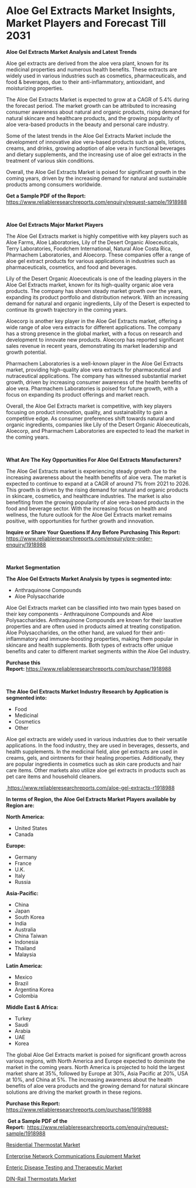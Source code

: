 <p><h1>Aloe Gel Extracts Market Insights, Market Players and Forecast Till 2031</h1></p><p><strong>Aloe Gel Extracts Market Analysis and Latest Trends</strong></p>
<p><p>Aloe gel extracts are derived from the aloe vera plant, known for its medicinal properties and numerous health benefits. These extracts are widely used in various industries such as cosmetics, pharmaceuticals, and food & beverages, due to their anti-inflammatory, antioxidant, and moisturizing properties.</p><p>The Aloe Gel Extracts Market is expected to grow at a CAGR of 5.4% during the forecast period. The market growth can be attributed to increasing consumer awareness about natural and organic products, rising demand for natural skincare and healthcare products, and the growing popularity of aloe vera-based products in the beauty and personal care industry.</p><p>Some of the latest trends in the Aloe Gel Extracts Market include the development of innovative aloe vera-based products such as gels, lotions, creams, and drinks, growing adoption of aloe vera in functional beverages and dietary supplements, and the increasing use of aloe gel extracts in the treatment of various skin conditions.</p><p>Overall, the Aloe Gel Extracts Market is poised for significant growth in the coming years, driven by the increasing demand for natural and sustainable products among consumers worldwide.</p></p>
<p><strong>Get a Sample PDF of the Report:&nbsp;</strong> <a href="https://www.reliableresearchreports.com/enquiry/request-sample/1918988">https://www.reliableresearchreports.com/enquiry/request-sample/1918988</a></p>
<p>&nbsp;</p>
<p><strong>Aloe Gel Extracts Major Market Players</strong></p>
<p><p>The Aloe Gel Extracts market is highly competitive with key players such as Aloe Farms, Aloe Laboratories, Lily of the Desert Organic Aloeceuticals, Terry Laboratories, Foodchem International, Natural Aloe Costa Rica, Pharmachem Laboratories, and Aloecorp. These companies offer a range of aloe gel extract products for various applications in industries such as pharmaceuticals, cosmetics, and food and beverages.</p><p>Lily of the Desert Organic Aloeceuticals is one of the leading players in the Aloe Gel Extracts market, known for its high-quality organic aloe vera products. The company has shown steady market growth over the years, expanding its product portfolio and distribution network. With an increasing demand for natural and organic ingredients, Lily of the Desert is expected to continue its growth trajectory in the coming years.</p><p>Aloecorp is another key player in the Aloe Gel Extracts market, offering a wide range of aloe vera extracts for different applications. The company has a strong presence in the global market, with a focus on research and development to innovate new products. Aloecorp has reported significant sales revenue in recent years, demonstrating its market leadership and growth potential.</p><p>Pharmachem Laboratories is a well-known player in the Aloe Gel Extracts market, providing high-quality aloe vera extracts for pharmaceutical and nutraceutical applications. The company has witnessed substantial market growth, driven by increasing consumer awareness of the health benefits of aloe vera. Pharmachem Laboratories is poised for future growth, with a focus on expanding its product offerings and market reach.</p><p>Overall, the Aloe Gel Extracts market is competitive, with key players focusing on product innovation, quality, and sustainability to gain a competitive edge. As consumer preferences shift towards natural and organic ingredients, companies like Lily of the Desert Organic Aloeceuticals, Aloecorp, and Pharmachem Laboratories are expected to lead the market in the coming years.</p></p>
<p>&nbsp;</p>
<p><strong>What Are The Key Opportunities For Aloe Gel Extracts Manufacturers?</strong></p>
<p><p>The Aloe Gel Extracts market is experiencing steady growth due to the increasing awareness about the health benefits of aloe vera. The market is expected to continue to expand at a CAGR of around 7% from 2021 to 2026. This growth is driven by the rising demand for natural and organic products in skincare, cosmetics, and healthcare industries. The market is also benefiting from the growing popularity of aloe vera-based products in the food and beverage sector. With the increasing focus on health and wellness, the future outlook for the Aloe Gel Extracts market remains positive, with opportunities for further growth and innovation.</p></p>
<p><strong>Inquire or Share Your Questions If Any Before Purchasing This Report:</strong> <a href="https://www.reliableresearchreports.com/enquiry/pre-order-enquiry/1918988">https://www.reliableresearchreports.com/enquiry/pre-order-enquiry/1918988</a></p>
<p>&nbsp;</p>
<p><strong>Market Segmentation</strong></p>
<p><strong>The Aloe Gel Extracts Market Analysis by types is segmented into:</strong></p>
<p><ul><li>Anthraquinone Compounds</li><li>Aloe Polysaccharide</li></ul></p>
<p><p>Aloe Gel Extracts market can be classified into two main types based on their key components - Anthraquinone Compounds and Aloe Polysaccharides. Anthraquinone Compounds are known for their laxative properties and are often used in products aimed at treating constipation. Aloe Polysaccharides, on the other hand, are valued for their anti-inflammatory and immune-boosting properties, making them popular in skincare and health supplements. Both types of extracts offer unique benefits and cater to different market segments within the Aloe Gel industry.</p></p>
<p><strong>Purchase this Report:&nbsp;</strong><a href="https://www.reliableresearchreports.com/purchase/1918988">https://www.reliableresearchreports.com/purchase/1918988</a></p>
<p>&nbsp;</p>
<p><strong>The Aloe Gel Extracts Market Industry Research by Application is segmented into:</strong></p>
<p><ul><li>Food</li><li>Medicinal</li><li>Cosmetics</li><li>Other</li></ul></p>
<p><p>Aloe gel extracts are widely used in various industries due to their versatile applications. In the food industry, they are used in beverages, desserts, and health supplements. In the medicinal field, aloe gel extracts are used in creams, gels, and ointments for their healing properties. Additionally, they are popular ingredients in cosmetics such as skin care products and hair care items. Other markets also utilize aloe gel extracts in products such as pet care items and household cleaners.</p></p>
<p><a href="https://www.reliableresearchreports.com/aloe-gel-extracts-r1918988">&nbsp;https://www.reliableresearchreports.com/aloe-gel-extracts-r1918988</a></p>
<p><strong>In terms of Region, the Aloe Gel Extracts Market Players available by Region are:</strong></p>
<p>
    <p> <strong> North America: </strong>
        <ul>
            <li>United States</li>
            <li>Canada</li>
        </ul>
        </p> 
    <p> <strong> Europe: </strong>
        <ul>
            <li>Germany</li>
            <li>France</li>
            <li>U.K.</li>
            <li>Italy</li>
            <li>Russia</li>
        </ul>
        </p> 
    <p> <strong> Asia-Pacific: </strong>
        <ul>
            <li>China</li>
            <li>Japan</li>
            <li>South Korea</li>
            <li>India</li>
            <li>Australia</li>
            <li>China Taiwan</li>
            <li>Indonesia</li>
            <li>Thailand</li>
            <li>Malaysia</li>
        </ul>
        </p> 
    <p> <strong> Latin America: </strong>
        <ul>
            <li>Mexico</li>
            <li>Brazil</li>
            <li>Argentina Korea</li>
            <li>Colombia</li>
        </ul>
        </p> 
    <p> <strong> Middle East & Africa: </strong>
        <ul>
            <li>Turkey</li>
            <li>Saudi</li>
            <li>Arabia</li>
            <li>UAE</li>
            <li>Korea</li>
        </ul>
    </p>
    </p>
<p><p>The global Aloe Gel Extracts market is poised for significant growth across various regions, with North America and Europe expected to dominate the market in the coming years. North America is projected to hold the largest market share at 35%, followed by Europe at 30%, Asia Pacific at 20%, USA at 10%, and China at 5%. The increasing awareness about the health benefits of aloe vera products and the growing demand for natural skincare solutions are driving the market growth in these regions.</p></p>
<p><strong>Purchase this Report: </strong><a href="https://www.reliableresearchreports.com/purchase/1918988">https://www.reliableresearchreports.com/purchase/1918988</a></p>
<p>&nbsp;<strong>Get a Sample PDF of the Report:&nbsp;&nbsp;</strong><a href="https://www.reliableresearchreports.com/enquiry/request-sample/1918988">https://www.reliableresearchreports.com/enquiry/request-sample/1918988</a></p>
<p><strong></strong></p>
<p><p><a href="https://github.com/zmnbyevx75/Market-Research-Report-List-1/blob/main/residential-thermostat-market.md">Residential Thermostat Market</a></p><p><a href="https://issuu.com/reportprime-2/docs/enterprise-network-communications-equipment-market">Enterprise Network Communications Equipment Market</a></p><p><a href="https://issuu.com/reportprime-2/docs/enteric-disease-testing-and-therapeutic-market-siz">Enteric Disease Testing and Therapeutic Market</a></p><p><a href="https://github.com/mooaaztarek/Market-Research-Report-List-1/blob/main/din-rail-thermostats-market.md">DIN-Rail Thermostats Market</a></p></p>